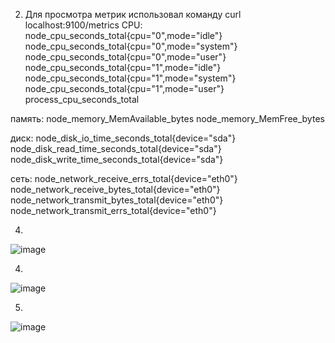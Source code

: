 


2. Для просмотра метрик использовал команду curl localhost:9100/metrics
CPU:
    node_cpu_seconds_total{cpu="0",mode="idle"} 
    node_cpu_seconds_total{cpu="0",mode="system"} 
    node_cpu_seconds_total{cpu="0",mode="user"}
    node_cpu_seconds_total{cpu="1",mode="idle"} 
    node_cpu_seconds_total{cpu="1",mode="system"} 
    node_cpu_seconds_total{cpu="1",mode="user"}
    process_cpu_seconds_total

память:
    node_memory_MemAvailable_bytes 
    node_memory_MemFree_bytes

диск:
    node_disk_io_time_seconds_total{device="sda"} 
    node_disk_read_time_seconds_total{device="sda"} 
    node_disk_write_time_seconds_total{device="sda"}

сеть:
    node_network_receive_errs_total{device="eth0"} 
    node_network_receive_bytes_total{device="eth0"} 
    node_network_transmit_bytes_total{device="eth0"}
    node_network_transmit_errs_total{device="eth0"}

4.
![image](https://user-images.githubusercontent.com/127683348/229931620-0d7f6f33-07e0-4847-acde-a8fc54d9f6e6.png)

4.
 ![image](https://user-images.githubusercontent.com/127683348/229934595-fb039c9f-eca1-442e-a8f4-8d9b2750df8c.png)
 
5.
 ![image](https://user-images.githubusercontent.com/127683348/229934860-6e6c8916-b8e2-4c8e-835b-4bbc511c2482.png)


